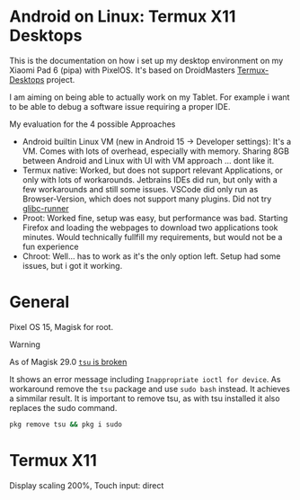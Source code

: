 # Android on Linux: Termux X11 Desktops

This is the documentation on how i set up my desktop environment on my Xiaomi Pad 6 (pipa) with PixelOS. It's based on DroidMasters [Termux-Desktops](https://github.com/LinuxDroidMaster/Termux-Desktops) project.

I am aiming on being able to actually work on my Tablet. For example i want to be able to debug a software issue requiring a proper IDE.

My evaluation for the 4 possible Approaches

- Android builtin Linux VM (new in Android 15 -> Developer settings): It's a VM. Comes with lots of overhead, especially with memory. Sharing 8GB between Android and Linux with UI with VM approach ... dont like it.
- Termux native: Worked, but does not support relevant Applications, or only with lots of workarounds. Jetbrains IDEs did run, but only with a few workarounds and still some issues. VSCode did only run as Browser-Version, which does not support many plugins. Did not try [glibc-runner](https://github.com/LinuxDroidMaster/Termux-Desktops/blob/main/Documentation/terminology.md)
- Proot: Worked fine, setup was easy, but performance was bad. Starting Firefox and loading the webpages to download two applications took minutes. Would technically fullfill my requirements, but would not be a fun experience
- Chroot: Well... has to work as it's the only option left. Setup had some issues, but i got it working.


# General
Pixel OS 15, Magisk for root.

> [!WARNING]
> As of Magisk 29.0 [`tsu` is broken](https://github.com/cswl/tsu/issues/114#issuecomment-2888315026)

It shows an error message including `Inappropriate ioctl for device`. As workaround remove the `tsu` package and use `sudo bash` instead. 
It achieves a simmilar result. It is important to remove tsu, as with tsu installed it also replaces the sudo command.

```bash
pkg remove tsu && pkg i sudo
```


# Termux X11
Display scaling 200%, Touch input: direct

